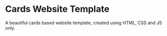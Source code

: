 # Cards Website Template
A beautiful cards based website template, created using HTML, CSS and JS only.
